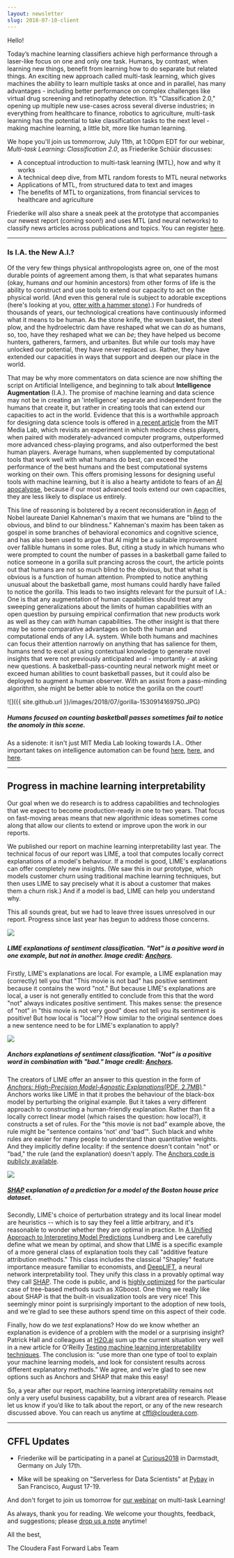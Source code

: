 ```yaml
---
layout: newsletter
slug: 2018-07-10-client
---
```


Hello! 

Today’s machine learning classifiers achieve high performance through a laser-like focus on one and only one task.  Humans, by contrast, when learning new things, benefit from learning how to do separate but related things. An exciting new approach called multi-task learning, which gives machines the ability to learn multiple tasks at once and in parallel, has many advantages - including better performance on complex challenges like virtual drug screening and retinopathy detection. It’s "Classification 2.0," opening up multiple new use-cases across several diverse industries; in everything from healthcare to finance, robotics to agriculture, multi-task learning has the potential to take classification tasks to the next level - making machine learning, a little bit, more like human learning.   

We hope you'll join us tommorrow, July 11th, at 1:00pm EDT for our webinar, *Multi-task Learning: Classification 2.0*, as Friederike Schüür discusses:
* A conceptual introduction to multi-task learning (MTL), how and why it works
* A technical deep dive, from MTL random forests to MTL neural networks
* Applications of MTL, from structured data to text and images
* The benefits of MTL to organizations, from financial services to healthcare and agriculture

Friederike will also share a sneak peek at the prototype that accompanies our newest report (coming soon!) and uses MTL (and neural networks) to classify news articles across publications and topics.  You can register [here](https://info.cloudera.com/LP=2027?utm_medium=website&utm_source=organicweb&utm_campaign=lfym&src=blog&cid=70134000001Svft&utm_content=FFL08_Multitask%20Learning_AMER_Webinar_2018-06-20).

---

### Is I.A. the New A.I.?

Of the very few things physical anthropologists agree on, one of the most 
durable points of agreement among them, is that what 
separates humans (okay, humans _and_ our hominin ancestors) from other forms of 
life
is the ability to construct and use tools to extend our capacity to act on 
the physical world. (And even this general rule is subject to adorable 
exceptions (here's looking at you, [otter with a hammer stone](https://www.hakaimagazine.com/features/quest-archaeology-sea-otter-tool-use/)).) 
For hundreds of thousands of years, our technological creations 
have continuously informed what it means to be human. As the stone knife, the
woven basket, the steel plow, and the hydroelectric dam have reshaped what we
can *do* as humans, so, too, have they reshaped what we can *be*; they have 
helped us become hunters, gatherers, farmers, and urbanites. But while our tools may 
have unlocked our potential, they have never replaced *us*. Rather, they 
have extended our capacities in ways that support and deepen our place in the world. 

That may be why more commentators on data science are now shifting the script on Artificial Intelligence, and beginning to talk about **Intelligence 
Augmentation** (I.A.). The promise of machine learning and data science may not be 
in creating an 'intelligence' separate and independent from the humans that 
create it, but rather in creating tools that can extend our capacities to act in
the world. Evidence that this is a worthwhile approach for designing data 
science tools is offered in [a recent article](https://jods.mitpress.mit.edu/pub/issue3-case) from the MIT Media Lab, which revisits an experiment in which mediocre chess 
players, when paired with moderately-advanced computer programs, outperformed
more advanced chess-playing programs, and also outperformed the best human 
players. Average humans, when supplemented by computational tools that work 
well with what humans do best, can exceed the performance of the best humans 
and the best computational systems working on their own. This offers 
promising lessons for designing useful tools with machine learning, but it is
also a hearty antidote to fears of an [AI apocalypse](https://www.vanityfair.com/news/2017/03/elon-musk-billion-dollar-crusade-to-stop-ai-space-x), because if our most advanced tools extend our own 
capacities, they are less likely to displace us entirely. 

This line of reasoning is bolstered by a recent reconsideration in [Aeon](https://aeon.co/essays/are-humans-really-blind-to-the-gorilla-on-the-basketball-court) of 
Nobel laureate Daniel Kahneman's maxim that we humans are "blind to the 
obvious, and blind to our blindness." Kahneman's maxim has been taken as 
gospel in some branches of behavioral economics and cognitive science, and 
has also been used to argue that AI might be a suitable improvement over 
fallible humans in some roles. But, citing a study in which humans who were prompted 
to count the number of passes in a basketball game failed to notice someone in 
a gorilla suit prancing across the court, the article points out that humans 
are not so much blind to the obvious, but that what is obvious is a function 
of human attention. Prompted to notice anything unusual about the basketball 
game, most humans could hardly have failed to notice the gorilla. This leads 
to two insights relevant for the pursuit of I.A.: One is that any augmentation 
of human capabilities should treat any sweeping generalizations about the 
limits of human capabilities with an open question by pursuing empirical 
confirmation that new products work as well as they can _with_ human 
capabilities. The other insight is that there may be some comparative 
advantages on both the human and computational ends of any I.A. 
system. While both humans and machines can focus their attention narrowly on 
anything that has salience for them, humans tend to excel at using contextual 
knowledge to generate novel insights that were not previously anticipated 
and - importantly - at asking new questions. A basketball-pass-counting neural 
network might meet or exceed human abilities to count basketball passes, but 
it could also be deployed to augment a human observer. With an assist from a 
pass-minding algorithm, she might be better able to notice the gorilla on the
 court!

![]({{ site.github.url }}/images/2018/07/gorilla-1530914169750.JPG)
##### Humans focused on counting basketball passes sometimes fail to notice the anomoly in this scene.

As a sidenote: it isn't just MIT Media Lab looking towards I.A.. Other important takes on 
intelligence automation can be found [here](https://medium.com/@QuantumBlack/the-real-ai-augmented-intelligence-9766e74f13a8), [here](https://www.informationweek.com/big-data/ai-machine-learning/its-about-augmented-intelligence-not-artificial-intelligence/a/d-id/1331460), and [here](https://www.mondo.com/augmented-intelligence-the-new-ai/).

---

## Progress in machine learning interpretability
 
Our goal when we do research is to address capabilities and technologies that
we expect to become production-ready in one to two years. That focus on
fast-moving areas means that new algorithmic ideas sometimes come along that
allow our clients to extend or improve upon the work in our reports.

We published our report on machine learning interpretability last year. The technical focus of our report was LIME, a tool that computes locally
correct explanations of a model's behaviour. If a model is good, LIME's
explanations can offer completely new insights. (We saw this in our prototype,
which models customer churn using traditional machine learning techniques, but
then uses LIME to say precisely what it is about a customer that makes them a
churn risk.) And if a model is bad, LIME can help you understand why.

This all sounds great, but we had to leave three issues unresolved in our
report. Progress since last year has begun to address those concerns.

![](/images/2018/07/lime-1530894622923.png)

##### LIME explanations of sentiment classification. "Not" is a positive word in one example, but not in another. Image credit: [Anchors](https://homes.cs.washington.edu/~marcotcr/aaai18.pdf).

Firstly, LIME's explanations are local. For example, a LIME explanation may
(correctly) tell you that "This movie is not bad" has positive sentiment
because it contains the word "not." But because LIME's explanations are local,
a user is not generally entitled to conclude from this that the word "not"
always indicates positive sentiment. This makes sense: the presence of "not" in
"this movie is not very good" does not tell you its sentiment is positive! But
how local is "local"? How similar to the original sentence does a new sentence
need to be for LIME's explanation to apply?

![](/images/2018/07/anchor-1530894675267.png)

##### Anchors explanations of sentiment classification. "Not" is a positive word in combination with "bad." Image credit: [Anchors](https://homes.cs.washington.edu/~marcotcr/aaai18.pdf).

The creators of LIME offer an answer to this question in the form of [_Anchors:
High-Precision Model-Agnostic Explanations_(PDF,
2.7MB)](https://homes.cs.washington.edu/~marcotcr/aaai18.pdf)." Anchors works
like LIME in that it probes the behaviour of the black-box model by perturbing
the original example. But it takes a very different approach to constructing a
human-friendly explanation. Rather than fit a locally correct linear model
(which raises the question: how local?), it constructs a set of rules. For the
"this movie is not bad" example above, the rule might be "sentence contains
'not' _and_ 'bad'". Such black and white rules are easier for many people to
understand than quantitative weights. And they implicitly define locality: if
the sentence doesn't contain "not" or "bad," the rule (and the explanation)
doesn't apply. The [Anchors code is publicly
available](https://github.com/marcotcr/anchor).

![](https://raw.githubusercontent.com/slundberg/shap/master/docs/artwork/boston_instance.png)

##### [SHAP](https://github.com/slundberg/shap) explanation of a prediction for a model of the Boston house price dataset.

Secondly, LIME's choice of perturbation strategy and its local linear model are
heuristics -- which is to say they feel a little arbitrary, and it's reasonable
to wonder whether they are optimal in practice. In [A Unified Approach to
Interpreting Model
Predictions](http://papers.nips.cc/paper/7062-a-unified-approach-to-interpreting-model-predictions.pdf)
Lundberg and Lee carefully define what we mean by optimal, and show that LIME
is a specific example of a more general class of explanation tools they call
"additive feature attribution methods." This class includes the classical
"Shapley" feature importance measure familiar to economists, and
[DeepLIFT](https://github.com/kundajelab/deeplift), a neural network
interpretability tool. They unify this class in a provably optimal way they
call [SHAP](https://github.com/slundberg/shap). The code is public, and is
[highly optimized](https://arxiv.org/abs/1802.03888) for the particular case of
tree-based methods such as XGboost. One thing we really like about SHAP is that
the built-in visualization tools are very nice! This seemingly minor point is
surprisingly important to the adoption of new tools, and we're glad to see
these authors spend time on this aspect of their code.

Finally, how do we _test_ explanations? How do we know whether an explanation
is evidence of a problem with the model or a surprising insight? Patrick Hall
and colleagues at [H2O.ai](https://www.h2o.ai/) sum up the current situation very well in a new
article for O'Reilly [Testing machine learning interpretability
techniques](https://www.oreilly.com/ideas/testing-machine-learning-interpretability-techniques).
The conclusion is: "use more than one type of tool to explain your machine
learning models, and look for consistent results across different explanatory
methods." We agree, and we're glad to see new options such as Anchors and SHAP
that make this easy!

So, a year after our report, machine learning interpretability remains not only
a very useful business capability, but a vibrant area of research. Please let
us know if you’d like to talk about the report, or any of the new research
discussed above. You can reach us anytime at cffl@cloudera.com.

---

## CFFL Updates

* Friederike will be participating in a panel at [Curious2018](https://curious2018.com/) in Darmstadt, Germany on July 17th.

* Mike will be speaking on "Serverless for Data Scientists" at [Pybay](https://pybay.com/) in San Francisco, August 17-19.

And don't forget to join us tomorrow for [our webinar](https://info.cloudera.com/LP=2027?utm_medium=website&utm_source=organicweb&utm_campaign=lfym&src=blog&cid=70134000001Svft&utm_content=FFL08_Multitask%20Learning_AMER_Webinar_2018-06-20) on multi-task Learning!

As always, thank you for reading. We welcome your thoughts, feedback, and suggestions; please [drop us a note](mailto:cffl@cloudera.com) anytime!

All the best,

The Cloudera Fast Forward Labs Team
